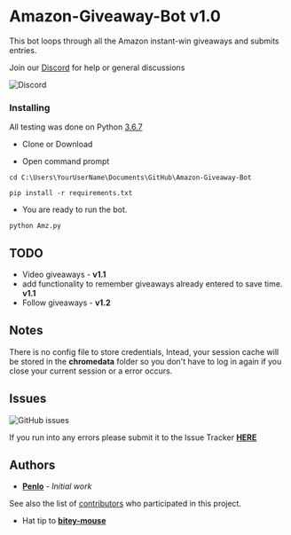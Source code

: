 # Amazon-Giveaway-Bot v1.0

This bot loops through all the Amazon instant-win giveaways and submits entries.

Join our [Discord](https://discord.gg/8gXGcFh) for help or general discussions

![Discord](https://img.shields.io/discord/629429780822884354)

### Installing
All testing was done on Python [3.6.7](https://www.python.org/downloads/release/python-367/)

* Clone or Download

* Open command prompt

```
cd C:\Users\YourUserName\Documents\GitHub\Amazon-Giveaway-Bot
```

```
pip install -r requirements.txt
```

* You are ready to run the bot.

```
python Amz.py
```

## TODO

* Video giveaways - **v1.1**
* add functionality to remember giveaways already entered to save time. **v1.1**
* Follow giveaways - **v1.2**

## Notes

There is no config file to store credentials, Intead, your session cache will be stored in the __chromedata__ folder so you don't have to log in again if you close your current session or a error occurs.

## Issues
![GitHub issues](https://img.shields.io/github/issues/Penlo/Amazon-Giveaway-Bot)

If you run into any errors please submit it to the Issue Tracker
**[HERE](https://github.com/Penlo/Amazon-Giveaway-Bot/issues)**


## Authors

* **[Penlo](https://github.com/Penlo)** - *Initial work*

See also the list of [contributors](https://github.com/Penlo/Amazon-Giveaway-Bot/contributors) who participated in this project.

* Hat tip to **[bitey-mouse](https://github.com/bitey-mouse)**
